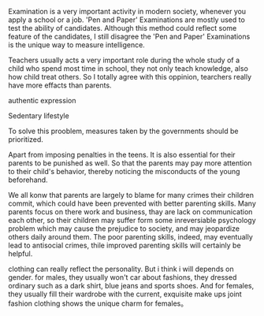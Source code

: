 Examination is a very important activity in modern society, whenever you apply a school or a job. 'Pen and Paper' Examinations are mostly used to test the ability of candidates. Although this method could reflect some feature of the candidates, I still disagree the 'Pen and Paper' Examinations is the unique way to measure intelligence.



Teachers usually acts a very important role during the whole study of a child who spend most time in school, they not only teach knowledge, also how child treat others. So I totally agree with this oppinion, tearchers really have more effacts than parents.

authentic expression

Sedentary lifestyle



To solve this prooblem, measures taken by the governments should be prioritized. 



Apart from imposing penalties in the teens. It is also essential for their parents to be punished as well. So that the parents may pay more attention to their child's behavior, thereby noticing the misconducts of the young beforehand.



We all konw that parents are largely to blame for many crimes their children commit, which could have been prevented with better parenting skills. Many parents focus on there work and business, thay are lack on communication each other, so their children may suffer form some inreversiable psychology problem which may cause the prejudice to society, and may jeopardize others daily around them. The poor parenting skills, indeed, may eventually lead to antisocial crimes, thile improved parenting skills will certainly be helpful. 



clothing  can really reflect the personality. But i think i will depends on gender. for males, they usually won't car about fashions, they dressed ordinary such as a dark shirt, blue jeans and sports shoes. And for females, they usually fill their wardrobe with the current,  exquisite make ups joint fashion clothing shows the unique charm for females。

